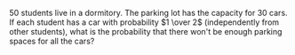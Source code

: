 50 students live in a dormitory. The parking lot has the capacity for 30 cars. If each student has a car with probability $`1 \over 2`$ (independently from other students), what is the probability that there won't be enough parking spaces for all the cars?